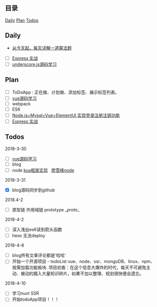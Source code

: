 ## 目录
[Daily](#daily)
[Plan](#plan)
[Todos](#todos)
## Daily

- [从今天起，每天详解一道算法题](https://juejin.im/post/5ab71940f265da237410efc4)
- [ ] [Express 实战](https://juejin.im/post/59bce35f5188257e70531ec0)
- [ ] [underscore.js源码学习](http://www.bootcss.com/p/underscore/#each)
## Plan

- [ ] ToDoApp : 正在做、计划做、添加标签、展示标签列表。
- [ ] [vue源码学习](http://hcysun.me/2017/03/03/Vue%E6%BA%90%E7%A0%81%E5%AD%A6%E4%B9%A0/)
- [ ] webpack
- [ ] ES6
- [ ] [Node.js+Mysql+Vue+ElementUI 实现登录注册注销功能](https://juejin.im/post/5acbeeb7f265da23a049df8a)
- [ ] [Express 实战](https://juejin.im/post/59bce35f5188257e70531ec0)

## Todos 
2018-3-30
- [ ] [vue源码学习](http://hcysun.me/2017/03/03/Vue%E6%BA%90%E7%A0%81%E5%AD%A6%E4%B9%A0/)
- [ ] blog
- [ ] node [koa框架实现](https://cnodejs.org/topic/5abb4dcd5b8d68f72c14732d)   [廖雪峰node](https://www.liaoxuefeng.com/wiki/001434446689867b27157e896e74d51a89c25cc8b43bdb3000/001434501245426ad4b91f2b880464ba876a8e3043fc8ef000)

2018-3-31
- [x] blog源码同步到github

2018.4-2
- [ ] 原型链 作用域链 prototype \__proto__

2018-4-2
- [ ] 深入浅出es6读到箭头函数
- [ ] hexo 无法deploy

2018-4-8
- [ ] blog所有文章评论都是‘哈哈’
- [ ] 开始一个开源项目 - todoList vue、node、ssr、mongoDB、linux、npm、按需加载功能板块.
项目初衷：在这个信息大爆炸的时代，每天不可避免主动、被动的摄入大量知识碎片，如果不加以整理、规划很快便会遗忘。

2018-4-10
- [ ] 学习nuxt SSR
- [ ] 开始todoApp项目！！！
